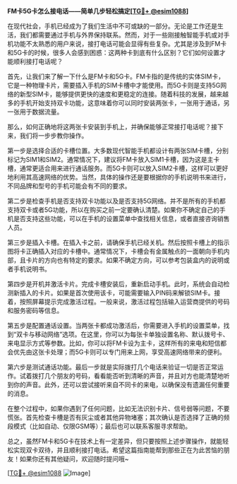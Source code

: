 **FM卡5G卡怎么接电话——简单几步轻松搞定[[TG💪+ @esim1088](https://t.me/s/esim1088)]**

在现代社会，手机已经成为了我们生活中不可或缺的一部分。无论是工作还是生活，我们都需要通过手机与外界保持联系。然而，对于一些刚接触智能手机或对手机功能不太熟悉的用户来说，接打电话可能会显得有些复杂。尤其是涉及到FM卡和5G卡的时候，很多人会感到困惑：这两种卡到底有什么区别？它们如何设置才能顺利接打电话呢？

首先，让我们来了解一下什么是FM卡和5G卡。FM卡指的是传统的实体SIM卡，它是一种物理卡片，需要插入手机的SIM卡槽中才能使用。而5G卡则是支持5G网络的新型SIM卡，能够提供更快的速度和更稳定的连接。随着科技的发展，越来越多的手机开始支持双卡功能，这意味着你可以同时安装两张卡，一张用于通话，另一张用于数据流量。

那么，如何正确地将这两张卡安装到手机上，并确保能够正常接打电话呢？接下来，我们将一步步教你操作。

第一步是选择合适的卡槽位置。大多数现代智能手机都设计有两张SIM卡槽，分别标记为SIM1和SIM2。通常情况下，建议将FM卡放入SIM1卡槽，因为这是主卡槽，通常更适合用来进行通话服务。而5G卡则可以放入SIM2卡槽，这样可以更好地利用其高速网络的优势。当然，具体的操作还是要根据你的手机说明书来进行，不同品牌和型号的手机可能会有不同的要求。

第二步是检查手机是否支持双卡功能以及是否支持5G网络。并不是所有的手机都支持双卡或者5G功能，所以在购买之前一定要确认清楚。如果你不确定自己的手机是否支持这些功能，可以在手机的设置菜单中查找相关信息，或者直接咨询销售人员。

第三步是插入卡槽。在插入卡之前，请确保手机已经关机。然后按照卡槽上的指示图将卡正确插入对应的卡槽中。通常情况下，卡槽会有金属触点的一面朝向手机内部，且卡片的方向也有特定的要求。如果不确定方向，可以参考包装盒内的说明或者手机说明书。

第四步是开机并激活卡片。完成卡槽安装后，重新启动手机。此时，系统会自动检测新插入的卡片。如果是首次使用该卡，可能需要输入PIN码来解锁SIM卡。接着，按照屏幕提示完成激活过程。一般来说，激活过程包括输入运营商提供的号码和服务密码等信息。

第五步是配置通话设置。当两张卡都成功激活后，你需要进入手机的设置菜单，找到“双卡与移动网络”选项。在这里，你可以为每张卡单独设置名称、默认拨号卡、来电显示方式等参数。比如，你可以将FM卡设为主卡，这样所有的来电和短信都会优先由这张卡处理；而5G卡则可以专门用来上网，享受高速网络带来的便利。

第六步是测试通话功能。最后一步就是实际拨打几个电话来验证一切是否正常运作。试着拨打几个朋友的号码，看看能否听到清晰的声音，并且对方也能清楚地听到你的声音。此外，还可以尝试接听来自不同卡的来电，以确保没有遗漏任何重要的消息。

在整个过程中，如果你遇到了任何问题，比如无法识别卡片、信号弱等问题，不要慌张。首先检查卡槽是否有灰尘或者其他异物堵塞；其次确认是否选择了正确的频段模式（比如自动、仅限GSM等）；最后也可以联系客服寻求帮助。

总之，虽然FM卡和5G卡在技术上有一定差异，但只要按照上述步骤操作，就能轻松实现双卡双待，并且顺利接打电话。希望这篇指南能帮到那些正在为此苦恼的朋友！如果你还有其他疑问，欢迎随时提问哦~

[[TG💪+ @esim1088](https://t.me/s/esim1088) ![Image](https://i.postimg.cc/4NQfJmqS/Snipaste-2025-05-13-00-14-12.png)]